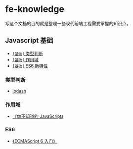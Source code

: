 # fe-knowledge

写这个文档的目的就是整理一些现代前端工程需要掌握的知识点。

## Javascript 基础

* [`[基础]` 类型判断](/README.md#类型判断)
* [`[基础]` 作用域](/README.md#作用域)
* [`[基础]` ES6 新特性](/README.md#ES6)


### 类型判断

*  [lodash](https://github.com/lodash/lodash) 

### 作用域

* [《你不知道的 JavaScript》](https://book.douban.com/subject/26351021/) 

### ES6

*  [《ECMAScript 6 入门》](http://es6.ruanyifeng.com/)

